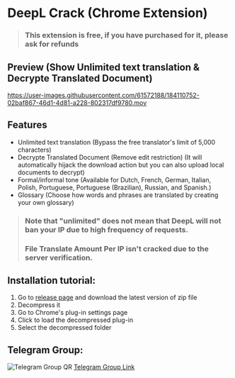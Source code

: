 # DeepL Crack (Chrome Extension)

> ### This extension is free, if you have purchased for it, please ask for refunds

## Preview (Show Unlimited text translation & Decrypte Translated Document)

https://user-images.githubusercontent.com/61572188/184110752-02baf867-46d1-4d81-a228-802317df9780.mov

## Features

- Unlimited text translation (Bypass the free translator's limit of 5,000 characters)
- Decrypte Translated Document (Remove edit restriction) (It will automatically hijack the download action but you can also upload local documents to decrypt)
- Formal/informal tone (Available for Dutch, French, German, Italian, Polish, Portuguese, Portuguese (Brazilian), Russian, and Spanish.)
- Glossary (Choose how words and phrases are translated by creating your own glossary)

> ### Note that "unlimited" does not mean that DeepL will not ban your IP due to high frequency of requests.
> ### File Translate Amount Per IP isn't cracked due to the server verification.

## Installation tutorial:

1. Go to [release page](https://github.com/blueagler/DeepL-Crack/releases) and download the latest version of zip file
2. Decompress it
3. Go to Chrome's plug-in settings page
4. Click to load the decompressed plug-in
5. Select the decompressed folder

## Telegram Group:
![Telegram Group QR](https://user-images.githubusercontent.com/61572188/183508789-3f1e9d8f-44c0-4a12-b6be-c647ecb06a65.jpg)
[Telegram Group Link](https://t.me/DeepL_Crack)
